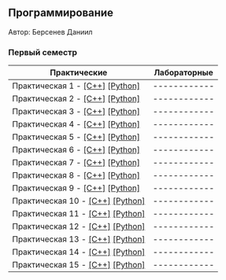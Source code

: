 ## Программирование

Автор: Берсенев Даниил

### Первый семестр
| Практические | Лабораторные |
| ------------ | ------------ |
| Практическая 1 - [[C++]](./Practice/01/C++/) [[Python]](./Practice/01/python/) |------------ |
| Практическая 2 - [[C++]](./Practice/02/C++/) [[Python]](./Practice/02/python/) |------------ |
| Практическая 3 - [[C++]](./Practice/03/C++/) [[Python]](./Practice/03/python/) |------------ |
| Практическая 4 - [[C++]](./Practice/04/C++/) [[Python]](./Practice/04/python/) |------------ |
| Практическая 5 - [[C++]](./Practice/05/C++/) [[Python]](./Practice/05/python/) |------------ |
| Практическая 6 - [[C++]](./Practice/06/C++/) [[Python]](./Practice/06/python/) |------------ |
| Практическая 7 - [[C++]](./Practice/07/C++/) [[Python]](./Practice/07/python/) |------------ |
| Практическая 8 - [[C++]](./Practice/08/C++/) [[Python]](./Practice/08/python/) |------------ |
| Практическая 9 - [[C++]](./Practice/09/C++/) [[Python]](./Practice/09/python/) |------------ |
| Практическая 10 - [[C++]](./Practice/10/C++/) [[Python]](./Practice/11/python/) |------------ |
| Практическая 11 - [[C++]](./Practice/11/C++/) [[Python]](./Practice/11/python/) |------------ |
| Практическая 12 - [[C++]](./Practice/12/C++/) [[Python]](./Practice/12/python/) |------------ |
| Практическая 13 - [[C++]](./Practice/13/C++/) [[Python]](./Practice/13/python/) |------------ |
| Практическая 14 - [[C++]](./Practice/14/C++/) [[Python]](./Practice/14/python/) |------------ |
| Практическая 15 - [[C++]](./Practice/15/C++/) [[Python]](./Practice/15/python/) |------------ |
